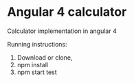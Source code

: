 # Angular 4 calculator
Calculator implementation in angular 4

Running instructions:
1. Download or clone,
2. npm install
3. npm start
test
